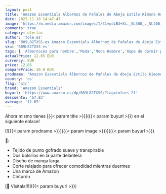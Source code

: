 ```yaml
---
layout: post
title: 'Amazon Essentials Albornoz de Pañales de Abeja Estilo Kimono Hombre  Camel Claro  M'
date: 2022-11-10 14:47:47
image: 'https://m.media-amazon.com/images/I/31vqdiB3+XL._SL500_._SL400_.jpg'
comments: true
category: ofertas
author: 'tole.es'
slug: 'B09L82TXSS-es Amazon Essentials Albornoz de Pañales de Abeja Estilo...'
sku: 'B09L82TXSS-es'
tags: [ 'Albornoces para hombre','Moda','Moda Hombre','Ropa de dormir para hombre','Ropa de hombre','amazon essentials','pañales','🇪🇸', ]
actualPrice: 12.65 EUR
currency: EUR
price: 12.65
comparePrice: 30.0 EUR
prodname: 'Amazon Essentials Albornoz de Pañales de Abeja Estilo Kimono Hombre  Camel Claro  M'
country: 'es'
flag: '🇪🇸'
brand: 'Amazon Essentials'
buyurl: 'https://www.amazon.es/dp/B09L82TXSS/?tag=tolees-21'
descuento: '57.83'
average: '12.65'
---
```


Ahora mismo tienes [{{< param title >}}]({{< param buyurl >}}) en el siguiente enlace!

[![{{< param prodname >}}]({{< param image >}})]({{< param buyurl >}})

🔎:

- Tejido de punto gofrado suave y transpirable
- Dos bolsillos en la parte delantera
- Diseño de manga larga
- Corte relajado para ofrecer comodidad mientras duermes
- Una marca de Amazon
- Cinturón

[🛒 Visítala!!!]({{< param buyurl >}})
